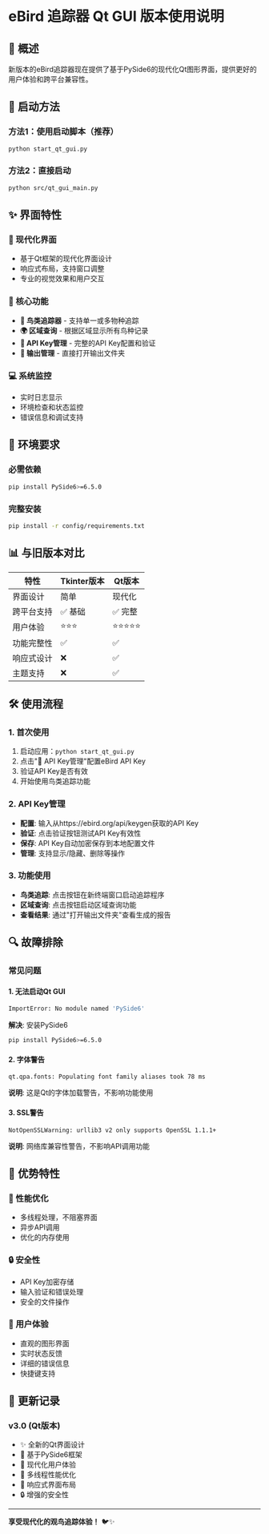 # eBird 追踪器 Qt GUI 版本使用说明

## 🎯 概述

新版本的eBird追踪器现在提供了基于PySide6的现代化Qt图形界面，提供更好的用户体验和跨平台兼容性。

## 🚀 启动方法

### 方法1：使用启动脚本（推荐）
```bash
python start_qt_gui.py
```

### 方法2：直接启动
```bash
python src/qt_gui_main.py
```

## ✨ 界面特性

### 🎨 现代化界面
- 基于Qt框架的现代化界面设计
- 响应式布局，支持窗口调整
- 专业的视觉效果和用户交互

### 🔧 核心功能
- **🎯 鸟类追踪器** - 支持单一或多物种追踪
- **🌍 区域查询** - 根据区域显示所有鸟种记录
- **🔑 API Key管理** - 完整的API Key配置和验证
- **📁 输出管理** - 直接打开输出文件夹

### 💻 系统监控
- 实时日志显示
- 环境检查和状态监控
- 错误信息和调试支持

## 🔧 环境要求

### 必需依赖
```bash
pip install PySide6>=6.5.0
```

### 完整安装
```bash
pip install -r config/requirements.txt
```

## 📊 与旧版本对比

| 特性 | Tkinter版本 | Qt版本 | 
|------|-------------|---------|
| 界面设计 | 简单 | 现代化 |
| 跨平台支持 | ✅ 基础 | ✅ 完整 |
| 用户体验 | ⭐⭐⭐ | ⭐⭐⭐⭐⭐ |
| 功能完整性 | ✅ | ✅ |
| 响应式设计 | ❌ | ✅ |
| 主题支持 | ❌ | ✅ |

## 🛠️ 使用流程

### 1. 首次使用
1. 启动应用：`python start_qt_gui.py`
2. 点击"🔑 API Key管理"配置eBird API Key
3. 验证API Key是否有效
4. 开始使用鸟类追踪功能

### 2. API Key管理
- **配置**: 输入从https://ebird.org/api/keygen获取的API Key
- **验证**: 点击验证按钮测试API Key有效性
- **保存**: API Key自动加密保存到本地配置文件
- **管理**: 支持显示/隐藏、删除等操作

### 3. 功能使用
- **鸟类追踪**: 点击按钮在新终端窗口启动追踪程序
- **区域查询**: 点击按钮启动区域查询功能
- **查看结果**: 通过"打开输出文件夹"查看生成的报告

## 🔍 故障排除

### 常见问题

#### 1. 无法启动Qt GUI
```bash
ImportError: No module named 'PySide6'
```
**解决**: 安装PySide6
```bash
pip install PySide6>=6.5.0
```

#### 2. 字体警告
```
qt.qpa.fonts: Populating font family aliases took 78 ms
```
**说明**: 这是Qt的字体加载警告，不影响功能使用

#### 3. SSL警告
```
NotOpenSSLWarning: urllib3 v2 only supports OpenSSL 1.1.1+
```
**说明**: 网络库兼容性警告，不影响API调用功能

## 🎉 优势特性

### 🚀 性能优化
- 多线程处理，不阻塞界面
- 异步API调用
- 优化的内存使用

### 🔒 安全性
- API Key加密存储
- 输入验证和错误处理
- 安全的文件操作

### 🎨 用户体验
- 直观的图形界面
- 实时状态反馈
- 详细的错误信息
- 快捷键支持

## 📝 更新记录

### v3.0 (Qt版本)
- ✨ 全新的Qt界面设计
- 🔧 基于PySide6框架
- 💫 现代化用户体验
- 🚀 多线程性能优化
- 🎨 响应式界面布局
- 🔒 增强的安全性

---

**享受现代化的观鸟追踪体验！** 🐦✨